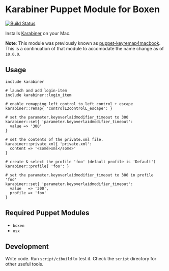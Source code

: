 # Karabiner Puppet Module for Boxen

[![Build Status](https://travis-ci.org/boxen/puppet-karabiner.svg?branch=master)](https://travis-ci.org/boxen/puppet-karabiner)

Installs [Karabiner](http://pqrs.org/macosx/karabiner/index.html.en) on your Mac.

**Note**: This module was previously known as [puppet-keyremap4macbook](https://github.com/boxen/puppet-keyremap4macbook).
This is a continuation of that module to accomodate the name change as of `10.0.0`.

## Usage

```puppet
include karabiner

# launch and add login-item
include karabiner::login_item

# enable remapping left control to left control + escape
karabiner::remap{ 'controlL2controlL_escape': }

# set the parameter.keyoverlaidmodifier_timeout to 300
karabiner::set{ 'parameter.keyoverlaidmodifier_timeout':
  value => '300'
}

# set the contents of the private.xml file.
karabiner::private_xml{ 'private.xml':
  content => '<some>xml</some>'
}

# create & select the profile 'foo' (default profile is 'Default')
karabiner::profile{ 'foo': }

# set the parameter.keyoverlaidmodifier_timeout to 300 in profile 'foo'
karabiner::set{ 'parameter.keyoverlaidmodifier_timeout':
  value   => '300',
  profile => 'foo'
}
```

## Required Puppet Modules

* `boxen`
* `osx`

## Development

Write code. Run `script/cibuild` to test it. Check the `script`
directory for other useful tools.
